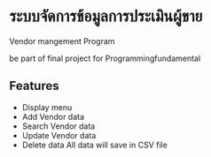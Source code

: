 
# ระบบจัดการข้อมูลการประเมินผู้ขาย

Vendor mangement  Program

be part of final project for Programmingfundamental



## Features
- Display menu 
- Add Vendor data
- Search Vendor data
- Update Vendor data
- Delete data
All data will save in CSV file

